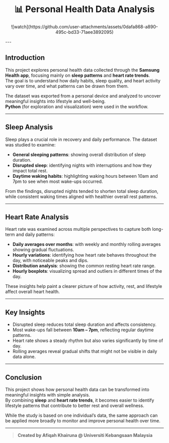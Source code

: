 <h1 align="center">📊 Personal Health Data Analysis</h1>

<p align="center">
![watch](https://github.com/user-attachments/assets/0dafa868-a890-495c-bd33-71aee3892095)
</p>
---

## Introduction  

This project explores personal health data collected through the **Samsung Health app**, focusing mainly on **sleep patterns** and **heart rate trends**.  
The goal is to understand how daily habits, sleep quality, and heart activity vary over time, and what patterns can be drawn from them.  

The dataset was exported from a personal device and analyzed to uncover meaningful insights into lifestyle and well-being.  
**Python** (for exploration and visualization) were used in the workflow. 

---

## Sleep Analysis  

Sleep plays a crucial role in recovery and daily performance. The dataset was studied to examine:  
- **General sleeping patterns**: showing overall distribution of sleep duration.  
- **Disrupted sleep**: identifying nights with interruptions and how they impact total rest.  
- **Daytime waking habits**: highlighting waking hours between 10am and 7pm to see when most wake-ups occurred.  

From the findings, disrupted nights tended to shorten total sleep duration, while consistent waking times aligned with healthier overall rest patterns.  

---

## Heart Rate Analysis  

Heart rate was examined across multiple perspectives to capture both long-term and daily patterns:  
- **Daily averages over months**: with weekly and monthly rolling averages showing gradual fluctuations.  
- **Hourly variations**: identifying how heart rate behaves throughout the day, with noticeable peaks and dips.  
- **Distribution analysis**: showing the common resting heart rate range.  
- **Hourly boxplots**: visualizing spread and outliers in different times of the day.  

These insights help paint a clearer picture of how activity, rest, and lifestyle affect overall heart health.  

---

## Key Insights  

- Disrupted sleep reduces total sleep duration and affects consistency.  
- Most wake-ups fall between **10am – 7pm**, reflecting regular daytime patterns.  
- Heart rate shows a steady rhythm but also varies significantly by time of day.  
- Rolling averages reveal gradual shifts that might not be visible in daily data alone.  

---

## Conclusion  

This project shows how personal health data can be transformed into meaningful insights with simple analysis.  
By combining **sleep** and **heart rate trends**, it becomes easier to identify lifestyle patterns that contribute to better rest and overall wellness.  

While the study is based on one individual’s data, the same approach can be applied more broadly to monitor and improve personal health over time.  

---

> **Created by Afiqah Khairuna @ Universiti Kebangsaan Malaysia**
